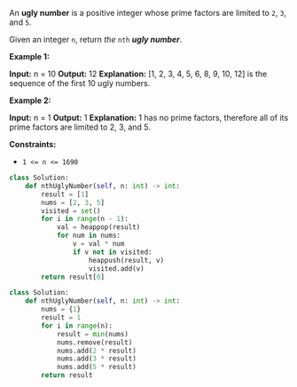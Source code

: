 An  **ugly number**  is a positive integer whose prime factors are limited to  `2`,  `3`, and  `5`.

Given an integer  `n`, return  _the_  `nth`  _**ugly number**_.

**Example 1:**

**Input:** n = 10
**Output:** 12
**Explanation:** [1, 2, 3, 4, 5, 6, 8, 9, 10, 12] is the sequence of the first 10 ugly numbers.

**Example 2:**

**Input:** n = 1
**Output:** 1
**Explanation:** 1 has no prime factors, therefore all of its prime factors are limited to 2, 3, and 5.

**Constraints:**

- `1 <= n <= 1690`

```py
class Solution:
    def nthUglyNumber(self, n: int) -> int:
        result = [1]
        nums = [2, 3, 5]
        visited = set()
        for i in range(n - 1):
            val = heappop(result)
            for num in nums:
                v = val * num
                if v not in visited:
                    heappush(result, v)
                    visited.add(v)
        return result[0]
```

```py
class Solution:
    def nthUglyNumber(self, n: int) -> int:
        nums = {1}
        result = 1
        for i in range(n):
            result = min(nums)
            nums.remove(result)
            nums.add(2 * result)
            nums.add(3 * result)
            nums.add(5 * result)
        return result
```